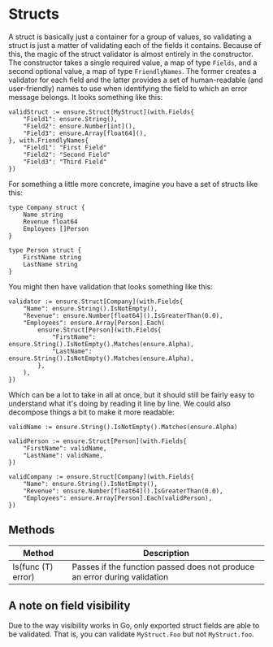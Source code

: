 # Structs

A struct is basically just a container for a group of values, so validating a
struct is just a matter of validating each of the fields it contains.  Because
of this, the magic of the struct validator is almost entirely in the constructor.
The constructor takes a single required value, a map of type `Fields`, and a
second optional value, a map of type `FriendlyNames`.  The former creates a
validator for each field and the latter provides a set of human-readable (and
user-friendly) names to use when identifying the field to which an error message
belongs.  It looks something like this:

```
validStruct := ensure.Struct[MyStruct](with.Fields{
    "Field1": ensure.String(),
    "Field2": ensure.Number[int](),
    "Field3": ensure.Array[float64](),
}, with.FriendlyNames{
    "Field1": "First Field"
    "Field2": "Second Field"
    "Field3": "Third Field"
})
```

For something a little more concrete, imagine you have a set of structs like this:

```
type Company struct {
    Name string
    Revenue float64
    Employees []Person
}

type Person struct {
    FirstName string
    LastName string
}
```

You might then have validation that looks something like this:

```
validator := ensure.Struct[Company](with.Fields{
    "Name": ensure.String().IsNotEmpty(),
    "Revenue": ensure.Number[float64]().IsGreaterThan(0.0),
    "Employees": ensure.Array[Person].Each(
        ensure.Struct[Person](with.Fields{
            "FirstName": ensure.String().IsNotEmpty().Matches(ensure.Alpha),
            "LastName": ensure.String().IsNotEmpty().Matches(ensure.Alpha),
        },
    ),
})
```

Which can be a lot to take in all at once, but it should still be fairly easy to
understand what it's doing by reading it line by line. We could also decompose
things a bit to make it more readable:

```
validName := ensure.String().IsNotEmpty().Matches(ensure.Alpha)

validPerson := ensure.Struct[Person](with.Fields{
    "FirstName": validName,
    "LastName": validName,
})

validCompany := ensure.Struct[Company](with.Fields{
    "Name": ensure.String().IsNotEmpty(),
    "Revenue": ensure.Number[float64]().IsGreaterThan(0.0),
    "Employees": ensure.Array[Person].Each(validPerson),
})
```

## Methods

| Method             | Description                                                               |
|--------------------|---------------------------------------------------------------------------|
| Is(func (T) error) | Passes if the function passed does not produce an error during validation |


## A note on field visibility
Due to the way visibility works in Go, only exported struct fields are
able to be validated.  That is, you can validate `MyStruct.Foo` but not `MyStruct.foo`.